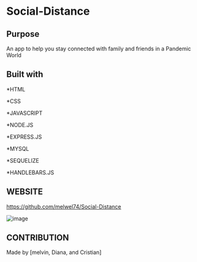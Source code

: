 # Social-Distance
## Purpose
An app to help you stay connected  with family and friends in a Pandemic World
## Built with
*HTML

*CSS

*JAVASCRIPT

*NODE.JS

*EXPRESS.JS

*MYSQL

*SEQUELIZE

*HANDLEBARS.JS


## WEBSITE 
https://github.com/melwel74/Social-Distance

![image](https://user-images.githubusercontent.com/89227917/146712869-acbbf268-5415-4b0b-92bf-ebe535174fa9.png)
## CONTRIBUTION
Made by [melvin, Diana, and Cristian]
